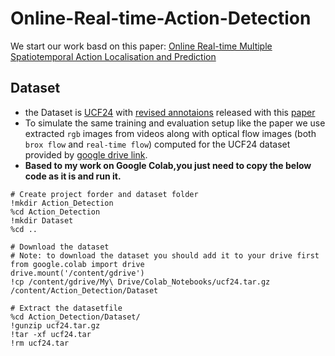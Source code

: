 # Online-Real-time-Action-Detection
We start our work basd on this paper: [Online Real-time Multiple Spatiotemporal Action Localisation and Prediction](https://arxiv.org/pdf/1611.08563)


## Dataset
- the Dataset is [UCF24](http://www.thumos.info/download.html) with [revised annotaions](https://github.com/gurkirt/corrected-UCF101-Annots) released with this [paper](https://arxiv.org/pdf/1611.08563)
- To simulate the same training and evaluation setup like the paper we use extracted `rgb` images from videos along with optical flow images (both `brox flow` and `real-time flow`) computed for the UCF24 dataset provided by  [google drive link](https://drive.google.com/file/d/1o2l6nYhd-0DDXGP-IPReBP4y1ffVmGSE/view?usp=sharing).
- **Based to my work on Google Colab,you just need to copy the below code as it is and run it.**
```Shell
# Create project forder and dataset folder
!mkdir Action_Detection
%cd Action_Detection
!mkdir Dataset
%cd ..

# Download the dataset
# Note: to download the dataset you should add it to your drive first 
from google.colab import drive
drive.mount('/content/gdrive')
!cp /content/gdrive/My\ Drive/Colab_Notebooks/ucf24.tar.gz /content/Action_Detection/Dataset

# Extract the datasetfile 
%cd Action_Detection/Dataset/
!gunzip ucf24.tar.gz
!tar -xf ucf24.tar
!rm ucf24.tar
```
